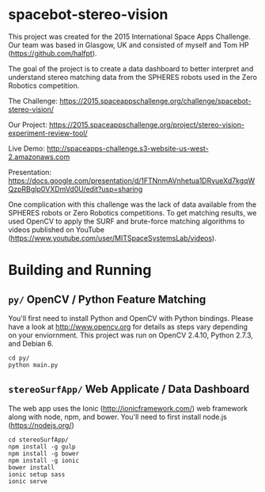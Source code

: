 # spacebot-stereo-vision

This project was created for the 2015 International Space Apps Challenge. Our team was based in Glasgow, UK and consisted of myself and Tom HP (https://github.com/halfpt).

The goal of the project is to create a data dashboard to better interpret and understand stereo matching data from the SPHERES robots used in the Zero Robotics competition.

The Challenge: https://2015.spaceappschallenge.org/challenge/spacebot-stereo-vision/

Our Project: https://2015.spaceappschallenge.org/project/stereo-vision-experiment-review-tool/

Live Demo: http://spaceapps-challenge.s3-website-us-west-2.amazonaws.com

Presentation: https://docs.google.com/presentation/d/1FTNnmAVnhetua1DRyueXd7kgqWQzpRBgIp0VXDmVd0U/edit?usp=sharing

One complication with this challenge was the lack of data available from the SPHERES robots or Zero Robotics competitions. To get matching results, we used OpenCV to apply the SURF and brute-force matching algorithms to videos published on YouTube (https://www.youtube.com/user/MITSpaceSystemsLab/videos).

# Building and Running

## `py/` OpenCV / Python Feature Matching

You'll first need to install Python and OpenCV with Python bindings. Please have a look at http://www.opencv.org for details as steps vary depending on your enviornment.
This project was run on OpenCV 2.4.10, Python 2.7.3, and Debian 6.

```
cd py/
python main.py
```

## `stereoSurfApp/` Web Applicate / Data Dashboard

The web app uses the Ionic (http://ionicframework.com/) web framework along with node, npm, and bower. You'll need to first install node.js (https://nodejs.org/)

```
cd stereoSurfApp/
npm install -g gulp
npm install -g bower
npm install -g ionic
bower install
ionic setup sass
ionic serve
```
